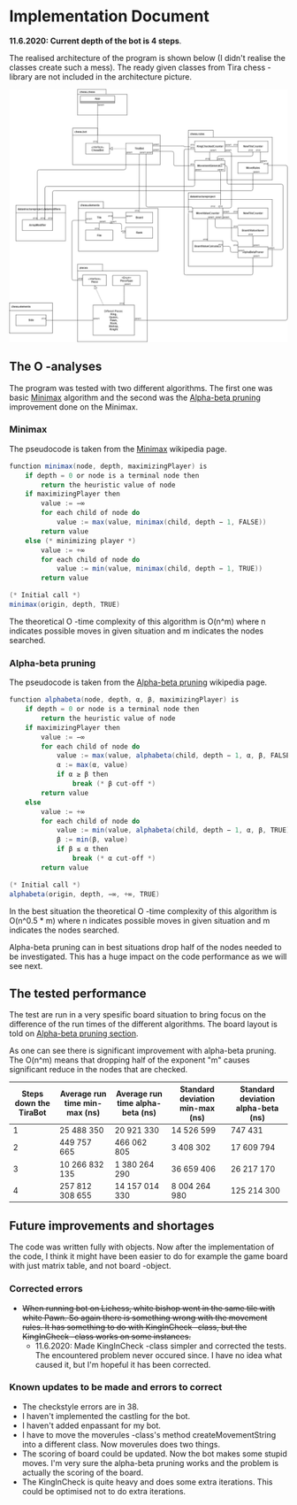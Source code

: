 # Implementation Document

**11.6.2020: Current depth of the bot is 4 steps**.

The realised architecture of the program is shown below (I didn't realise the classes create such a mess). The ready given classes from Tira chess -library are not included in the architecture picture.

![Chess AI realised architecture diagram](/documentation/images/chess-ai-realised-structure.png)

## The O -analyses

The program was tested with two different algorithms. The first one was basic [Minimax](https://en.wikipedia.org/wiki/Minimax) algorithm and the second was the [Alpha-beta pruning](https://en.wikipedia.org/wiki/Alpha%E2%80%93beta_pruning) improvement done on the Minimax.

### Minimax

The pseudocode is taken from the [Minimax](https://en.wikipedia.org/wiki/Minimax) wikipedia page. 

```java
function minimax(node, depth, maximizingPlayer) is
    if depth = 0 or node is a terminal node then
        return the heuristic value of node
    if maximizingPlayer then
        value := −∞
        for each child of node do
            value := max(value, minimax(child, depth − 1, FALSE))
        return value
    else (* minimizing player *)
        value := +∞
        for each child of node do
            value := min(value, minimax(child, depth − 1, TRUE))
        return value
```

```java
(* Initial call *)
minimax(origin, depth, TRUE)
```

The theoretical O -time complexity of this algorithm is O(n^m) where n indicates possible moves in given situation and m indicates the nodes searched. 

### Alpha-beta pruning

The pseudocode is taken from the [Alpha-beta pruning](https://en.wikipedia.org/wiki/Alpha%E2%80%93beta_pruning) wikipedia page. 

```java
function alphabeta(node, depth, α, β, maximizingPlayer) is
    if depth = 0 or node is a terminal node then
        return the heuristic value of node
    if maximizingPlayer then
        value := −∞
        for each child of node do
            value := max(value, alphabeta(child, depth − 1, α, β, FALSE))
            α := max(α, value)
            if α ≥ β then
                break (* β cut-off *)
        return value
    else
        value := +∞
        for each child of node do
            value := min(value, alphabeta(child, depth − 1, α, β, TRUE))
            β := min(β, value)
            if β ≤ α then
                break (* α cut-off *)
        return value
```

```java
(* Initial call *)
alphabeta(origin, depth, −∞, +∞, TRUE)
```

In the best situation the theoretical O -time complexity of this algorithm is O(n^0.5 * m) where n indicates possible moves in given situation and m indicates the nodes searched. 

Alpha-beta pruning can in best situations drop half of the nodes needed to be investigated. This has a huge impact on the code performance as we will see next.

## The tested performance

The test are run in a very spesific board situation to bring focus on the difference of the run times of the different algorithms. The board layout is told on [Alpha-beta pruning section](https://www.freecodecamp.org/news/simple-chess-ai-step-by-step-1d55a9266977).

As one can see there is significant improvement with alpha-beta pruning. The O(n^m) means that dropping half of the exponent "m" causes significant reduce in the nodes that are checked.

| Steps down the TiraBot | Average run time min-max (ns) | Average run time alpha-beta (ns) | Standard deviation min-max (ns) | Standard deviation alpha-beta (ns) |
|-----------------------------|-----------------------|-------------------------|-------------------------|-------------------------|
| 1                           | 25 488 350           | 20 921 330              | 14 526 599              | 747 431            |
| 2                           | 449 757 665           | 466 062 805                 | 3 408 302             | 17 609 794             |
| 3                           | 10 266 832 135         | 1 380 264 290             | 36 659 406              | 26 217 170              |
| 4                           | 257 812 308 655       | 14 157 014 330              | 8 004 264 980              | 125 214 300             |

## Future improvements and shortages

The code was written fully with objects. Now after the implementation of the code, I think it might have been easier to do for example the game board with just matrix table, and not board -object.

### Corrected errors

* ~~When running bot on Lichess, white bishop went in the same tile with white Pawn. So again there is something wrong with the movement rules. It has something to do with KingInCheck -class, but the KingInCheck -class works on some instances.~~
  * 11.6.2020: Made KingInCheck -class simpler and corrected the tests. The encountered problem never occured since. I have no idea what caused it, but I'm hopeful it has been corrected.

### Known updates to be made and errors to correct

* The checkstyle errors are in 38.
* I haven't implemented the castling for the bot.
* I haven't added enpassant for my bot.
* I have to move the moverules -class's method createMovementString into a different class. Now moverules does two things.
* The scoring of board could be updated. Now the bot makes some stupid moves. I'm very sure the alpha-beta pruning works and the problem is actually the  scoring of the board.
* The KingInCheck is quite heavy and does some extra iterations. This could be optimised not to do extra iterations.
